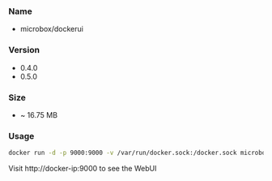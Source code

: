### Name

- microbox/dockerui

### Version

- 0.4.0
- 0.5.0

### Size

-  ~ 16.75 MB

### Usage

```bash
docker run -d -p 9000:9000 -v /var/run/docker.sock:/docker.sock microbox/dockerui:latest
```

Visit http://docker-ip:9000 to see the WebUI
